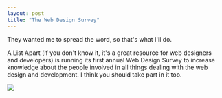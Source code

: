 ```yaml
---
layout: post
title: "The Web Design Survey"
---
```

They wanted me to spread the word, so that's what I'll do.

A List Apart (if you don't know it, it's a great resource for web designers and developers) is running its first annual Web Design Survey to increase knowledge about the people involved in all things dealing with the web design and development. I think you should take part in it too.

<a href="http://alistapart.com/articles/webdesignsurvey"><img src="http://aneventapart.com/webdesignsurvey/templates/ala/images/i-took-the-2007-survey.gif"/></a>